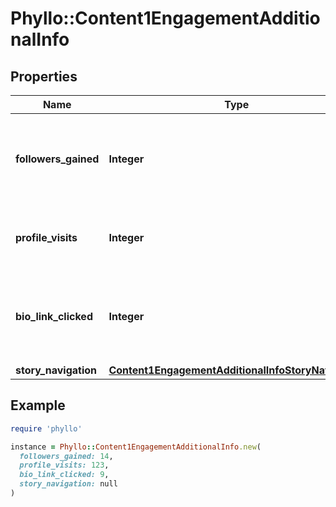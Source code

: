 # Phyllo::Content1EngagementAdditionalInfo

## Properties

| Name | Type | Description | Notes |
| ---- | ---- | ----------- | ----- |
| **followers_gained** | **Integer** | Number of new followers gained from a content item. | [optional] |
| **profile_visits** | **Integer** | Number of profile visits from a content item. | [optional] |
| **bio_link_clicked** | **Integer** | Number of bio link clicks generated from a content item. | [optional] |
| **story_navigation** | [**Content1EngagementAdditionalInfoStoryNavigation**](Content1EngagementAdditionalInfoStoryNavigation.md) |  | [optional] |

## Example

```ruby
require 'phyllo'

instance = Phyllo::Content1EngagementAdditionalInfo.new(
  followers_gained: 14,
  profile_visits: 123,
  bio_link_clicked: 9,
  story_navigation: null
)
```

